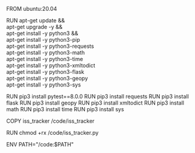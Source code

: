 FROM ubuntu:20.04

RUN apt-get update && \
    apt-get upgrade -y && \
    apt-get install -y python3 && \
    apt-get install -y python3-pip \
    apt-get install -y python3-requests \
    apt-get install -y python3-math \
    apt-get install -y python3-time \
    apt-get install -y python3-xmltodict \
    apt-get install -y python3-flask \
    apt-get install -y python3-geopy \
    apt-get install -y python3-sys
        
RUN pip3 install pytest==8.0.0
RUN pip3 install requests
RUN pip3 install flask
RUN pip3 install geopy
RUN pip3 install xmltodict
RUN pip3 install math
RUN pip3 install time
RUN pip3 install sys

COPY iss_tracker /code/iss_tracker

RUN chmod +rx /code/iss_tracker.py

ENV PATH="/code:$PATH"